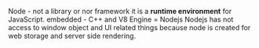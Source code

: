 Node - not a library or nor framework it is a **runtime environment** for JavaScript.
embedded - C++ and V8 Engine = Nodejs 
Nodejs has not access to window object and UI related things because node is created for web storage and server side rendering.
